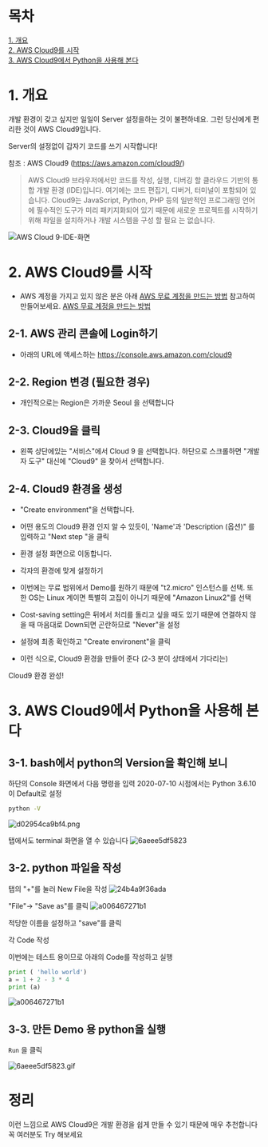 # 목차
[1. 개요](#1.개요)  
[2. AWS Cloud9를 시작](#2.-AWS-Cloud9를-시작)  
[3. AWS Cloud9에서 Python을 사용해 본다](#3.-AWS-Cloud9에서-Python을-사용해-본다)

# 1. 개요
개발 환경이 갖고 싶지만 일일이 Server 설정을하는 것이 불편하네요.
그런 당신에게 편리한 것이 AWS Cloud9입니다.

Server의 설정없이 갑자기 코드를 쓰기 시작합니다!

참조 : AWS Cloud9 (https://aws.amazon.com/cloud9/)
> AWS Cloud9 브라우저에서만 코드를 작성, 실행, 디버깅 할 클라우드 기반의 통합 개발 환경 (IDE)입니다.
여기에는 코드 편집기, 디버거, 터미널이 포함되어 있습니다. Cloud9는 JavaScript, Python, PHP 등의 일반적인 프로그래밍 언어에 필수적인 도구가 미리 패키지화되어 있기 때문에 새로운 프로젝트를 시작하기 위해 파일을 설치하거나 개발 시스템을 구성 할 필요 는 없습니다.

![AWS Cloud 9-IDE-화면](./images/b136b48627c0.png)

# 2. AWS Cloud9를 시작
- AWS 계정을 가지고 있지 않은 분은 아래 [AWS 무료 계정을 만드는 방법](https://aws.amazon.com/ko/premiumsupport/knowledge-center/create-and-activate-aws-account/) 참고하여 만들어보세요.
[AWS 무료 계정을 만드는 방법](https://aws.amazon.com/ko/premiumsupport/knowledge-center/create-and-activate-aws-account/)

## 2-1. AWS 관리 콘솔에 Login하기
- 아래의 URL에 액세스하는 https://console.aws.amazon.com/cloud9

## 2-2. Region 변경 (필요한 경우)
- 개인적으로는 Region은 가까운 Seoul 을 선택합니다

## 2-3. Cloud9을 클릭
- 왼쪽 상단에있는 "서비스"에서 Cloud 9 을 선택합니다. 하단으로 스크롤하면 "개발자 도구" 대신에 "Cloud9" 을 찾아서 선택합니다.

## 2-4. Cloud9 환경을 생성
- "Create environment"을 선택합니다.

- 어떤 용도의 Cloud9 환경 인지 알 수 있듯이, 'Name'과 'Description (옵션)" 를 입력하고 "Next step "을 클릭

- 환경 설정  화면으로 이동합니다.

- 각자의 환경에 맞게 설정하기

- 이번에는 무료 범위에서 Demo를 원하기 때문에 "t2.micro" 인스턴스를 선택. 또한 OS는 Linux 계이면 특별히 고집이 아니기 때문에 "Amazon Linux2"를 선택

- Cost-saving setting은 뒤에서 처리를 돌리고 싶을 때도 있기 때문에 연결하지 않을 때 마음대로 Down되면 곤란하므로 "Never"을 설정

- 설정에 최종 확인하고 "Create environent"을 클릭

- 이런 식으로, Cloud9 환경을 만들어 준다 (2-3 분이 상태에서 기다리는)

Cloud9 환경 완성!

# 3. AWS Cloud9에서 Python을 사용해 본다
## 3-1. bash에서 python의 Version을 확인해 보니
하단의 Console 화면에서 다음 명령을 입력
2020-07-10 시점에서는 Python 3.6.10이 Default로 설정

```bash : Terminal
python -V
```

![d02954ca9bf4.png](./images/d02954ca9bf4.png)

탭에서도 terminal 화면을 열 수 있습니다
![6aeee5df5823](./images/6aeee5df5823.gif)

## 3-2. python 파일을 작성
탭의 "+"를 눌러 New File을 작성
![24b4a9f36ada](./images/24b4a9f36ada.png)

"File"-> "Save as"를 클릭
![a006467271b1](./images/a006467271b1.png)

적당한 이름을 설정하고 "save"를 클릭

각 Code 작성

이번에는 테스트 용이므로 아래의 Code를 작성하고 실행

```python : qiita_python.py
print ( 'hello world')
a = 1 + 2 - 3 * 4 
print (a)
```

![a006467271b1](./images/442b3fdc0576.png)

## 3-3. 만든 Demo 용 python을 실행
`Run` 을 클릭

![6aeee5df5823.gif](./images/6aeee5df5823.gif)

# 정리
이런 느낌으로 AWS Cloud9은 개발 환경을 쉽게 만들 수 있기 때문에 매우 추천합니다
꼭 여러분도 Try 해보세요
